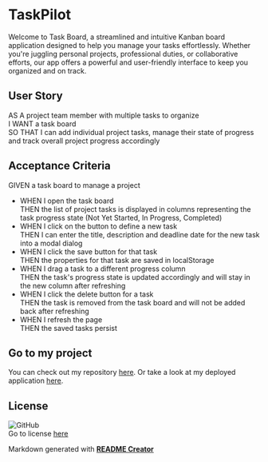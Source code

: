 # TaskPilot

Welcome to Task Board, a streamlined and intuitive Kanban board application designed to help you manage your tasks effortlessly. Whether you're juggling personal projects, professional duties, or collaborative efforts, our app offers a powerful and user-friendly interface to keep you organized and on track.

## User Story
AS A project team member with multiple tasks to organize<br>
I WANT a task board <br>
SO THAT I can add individual project tasks, manage their state of progress and track overall project progress accordingly

## Acceptance Criteria
GIVEN a task board to manage a project
* WHEN I open the task board<br>
THEN the list of project tasks is displayed in columns representing the task progress state (Not Yet Started, In Progress, Completed)
* WHEN I click on the button to define a new task<br>
THEN I can enter the title, description and deadline date for the new task into a modal dialog
* WHEN I click the save button for that task<br>
THEN the properties for that task are saved in localStorage
* WHEN I drag a task to a different progress column<br>
THEN the task's progress state is updated accordingly and will stay in the new column after refreshing
* WHEN I click the delete button for a task<br>
THEN the task is removed from the task board and will not be added back after refreshing
* WHEN I refresh the page<br>
THEN the saved tasks persist

## Go to my project
  
You can check out my repository [here](https://github.com/VanZittle/TaskPilot). Or take a look at my deployed application [here]().

## License
![GitHub](https://img.shields.io/github/license/VanZittle/TaskPilot?style=for-the-badge)<br> Go to license [here](https://github.com/VanZittle/TaskPilot/blob/main/LICENSE)
  
Markdown generated with **[README Creator](https://github.com/VanZittle/module9-challenge-ReadmeGenerator)**